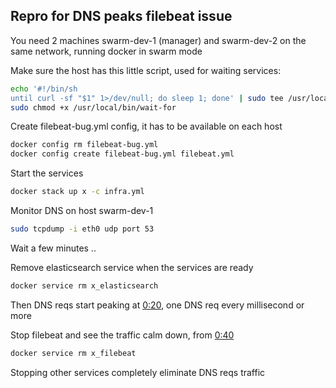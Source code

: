 ## Repro for DNS peaks filebeat issue

You need 2 machines swarm-dev-1 (manager) and swarm-dev-2 on the same network, running docker in swarm mode

Make sure the host has this little script, used for waiting services:
```sh
echo '#!/bin/sh
until curl -sf "$1" 1>/dev/null; do sleep 1; done' | sudo tee /usr/local/bin/wait-for
sudo chmod +x /usr/local/bin/wait-for
```

Create filebeat-bug.yml config, it has to be available on each host

```sh
docker config rm filebeat-bug.yml
docker config create filebeat-bug.yml filebeat.yml
```

Start the services
```sh
docker stack up x -c infra.yml
```

Monitor DNS on host swarm-dev-1
```sh
sudo tcpdump -i eth0 udp port 53
```

Wait a few minutes ..

Remove elasticsearch service when the services are ready
```sh
docker service rm x_elasticsearch
```

Then DNS reqs start peaking at [0:20][1], one DNS req every millisecond or more

Stop filebeat and see the traffic calm down, from [0:40][1]

```sh
docker service rm x_filebeat
```

Stopping other services completely eliminate DNS reqs traffic

[1]: https://streamable.com/xexfh
